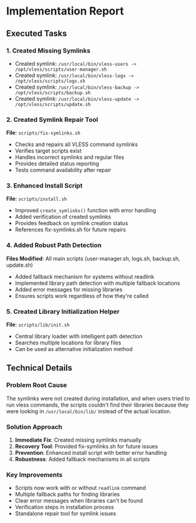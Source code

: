 # Implementation Report

## Executed Tasks

### 1. Created Missing Symlinks
- Created symlink: `/usr/local/bin/vless-users -> /opt/vless/scripts/user-manager.sh`
- Created symlink: `/usr/local/bin/vless-logs -> /opt/vless/scripts/logs.sh`
- Created symlink: `/usr/local/bin/vless-backup -> /opt/vless/scripts/backup.sh`
- Created symlink: `/usr/local/bin/vless-update -> /opt/vless/scripts/update.sh`

### 2. Created Symlink Repair Tool
**File**: `scripts/fix-symlinks.sh`
- Checks and repairs all VLESS command symlinks
- Verifies target scripts exist
- Handles incorrect symlinks and regular files
- Provides detailed status reporting
- Tests command availability after repair

### 3. Enhanced Install Script
**File**: `scripts/install.sh`
- Improved `create_symlinks()` function with error handling
- Added verification of created symlinks
- Provides feedback on symlink creation status
- References fix-symlinks.sh for future repairs

### 4. Added Robust Path Detection
**Files Modified**: All main scripts (user-manager.sh, logs.sh, backup.sh, update.sh)
- Added fallback mechanism for systems without readlink
- Implemented library path detection with multiple fallback locations
- Added error messages for missing libraries
- Ensures scripts work regardless of how they're called

### 5. Created Library Initialization Helper
**File**: `scripts/lib/init.sh`
- Central library loader with intelligent path detection
- Searches multiple locations for library files
- Can be used as alternative initialization method

## Technical Details

### Problem Root Cause
The symlinks were not created during installation, and when users tried to run vless commands, the scripts couldn't find their libraries because they were looking in `/usr/local/bin/lib/` instead of the actual location.

### Solution Approach
1. **Immediate Fix**: Created missing symlinks manually
2. **Recovery Tool**: Provided fix-symlinks.sh for future issues
3. **Prevention**: Enhanced install script with better error handling
4. **Robustness**: Added fallback mechanisms in all scripts

### Key Improvements
- Scripts now work with or without `readlink` command
- Multiple fallback paths for finding libraries
- Clear error messages when libraries can't be found
- Verification steps in installation process
- Standalone repair tool for symlink issues
